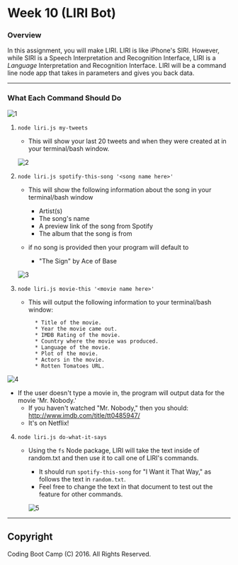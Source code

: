 # Week 10 (LIRI Bot)

### Overview

In this assignment, you will make LIRI. LIRI is like iPhone's SIRI. However, while SIRI is a Speech Interpretation and Recognition Interface, LIRI is a _Language_ Interpretation and Recognition Interface. LIRI will be a command line node app that takes in parameters and gives you back data.

- - -

### What Each Command Should Do

![1](https://github.com/kathrynherod/bootcamp-homework/blob/master/Week-10_LIRI-Node-App/gifs/ex1.gif?raw=true)

1. `node liri.js my-tweets`

   * This will show your last 20 tweets and when they were created at in your terminal/bash window.

   ![2](https://github.com/kathrynherod/bootcamp-homework/blob/master/Week-10_LIRI-Node-App/gifs/ex2.gif?raw=true)

2. `node liri.js spotify-this-song '<song name here>'`

   * This will show the following information about the song in your terminal/bash window
     * Artist(s)
     * The song's name
     * A preview link of the song from Spotify
     * The album that the song is from

   * if no song is provided then your program will default to
     * "The Sign" by Ace of Base

    ![3](https://github.com/kathrynherod/bootcamp-homework/blob/master/Week-10_LIRI-Node-App/gifs/ex3.gif?raw=true)


3. `node liri.js movie-this '<movie name here>'`

   * This will output the following information to your terminal/bash window:

     ```
       * Title of the movie.
       * Year the movie came out.
       * IMDB Rating of the movie.
       * Country where the movie was produced.
       * Language of the movie.
       * Plot of the movie.
       * Actors in the movie.
       * Rotten Tomatoes URL.
     ```
  ![4](https://github.com/kathrynherod/bootcamp-homework/blob/master/Week-10_LIRI-Node-App/gifs/ex4.gif?raw=true)


   * If the user doesn't type a movie in, the program will output data for the movie 'Mr. Nobody.'
     * If you haven't watched "Mr. Nobody," then you should: <http://www.imdb.com/title/tt0485947/>
     * It's on Netflix!

4. `node liri.js do-what-it-says`
   * Using the `fs` Node package, LIRI will take the text inside of random.txt and then use it to call one of LIRI's commands.
     * It should run `spotify-this-song` for "I Want it That Way," as follows the text in `random.txt`.
     * Feel free to change the text in that document to test out the feature for other commands.

     ![5](https://github.com/kathrynherod/bootcamp-homework/blob/master/Week-10_LIRI-Node-App/gifs/ex5.gif?raw=true)

- - -

## Copyright

Coding Boot Camp (C) 2016. All Rights Reserved.
